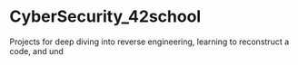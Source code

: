 # CyberSecurity_42school
Projects for deep diving into reverse engineering, learning to reconstruct a code, and und